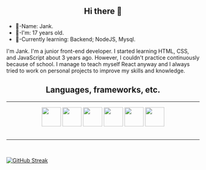 <h2 align="center">Hi there 👋</h2>
<div>
  <ul>
    <li>🐢-Name: Jank.</li>
    <li>🧬-I'm: 17 years old.</li>
    <li>💾-Currently learning: Backend; NodeJS, Mysql.</li>
  </ul>
</div>

I'm Jank. I'm a junior front-end developer. I started learning HTML, CSS, and JavaScript about 3 years ago. However, I couldn't practice continuously because of school. I manage to teach myself React anyway and I always tried to work on personal projects to improve my skills and knowledge.

<h2 align="center">Languages, frameworks, etc.</h2>
<hr>

<div display="flex" flex-direction="row" align="center">
    <img height="50px" widht="50px" src="https://cdn.jsdelivr.net/gh/devicons/devicon/icons/javascript/javascript-original.svg" />
    <img height="50px" widht="50px" src="https://cdn.jsdelivr.net/gh/devicons/devicon/icons/typescript/typescript-original.svg"/>
    <img height="50px" widht="50px" src="https://cdn.jsdelivr.net/gh/devicons/devicon/icons/react/react-original.svg"/>
    <img height="50px" widht="50px" src="https://cdn.jsdelivr.net/gh/devicons/devicon/icons/html5/html5-original.svg" />
    <img height="50px" widht="50px" src="https://cdn.jsdelivr.net/gh/devicons/devicon/icons/css3/css3-original.svg" />
    <img height="50px" widht="50px" src="https://cdn.jsdelivr.net/gh/devicons/devicon/icons/sass/sass-original.svg"/>      
</div>

<br/>
<hr>
<br/>

[![GitHub Streak](https://streak-stats.demolab.com?user=jankmg&theme=gotham&hide_border=true)](https://git.io/streak-stats)
<!--
**JJ-NM/JJ-NM** is a ✨ _special_ ✨ repository because its `README.md` (this file) appears on your GitHub profile.

Here are some ideas to get you started:

- 🔭 I’m currently working on ...
- 🌱 I’m currently learning ...
- 👯 I’m looking to collaborate on ...
- 🤔 I’m looking for help with ...
- 💬 Ask me about ...
- 📫 How to reach me: ...
- 😄 Pronouns: ...
- ⚡ Fun fact: ...
-->
